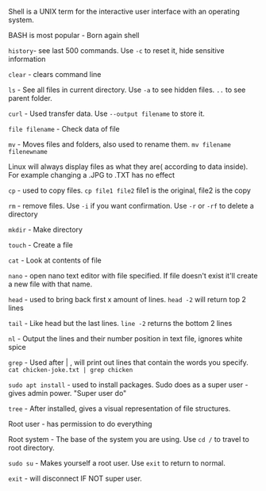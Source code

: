 Shell is a UNIX term for the interactive user interface with an operating system.

BASH is most popular - Born again shell

`history`- see last 500 commands. Use `-c` to reset it, hide sensitive information

`clear` - clears command line

`ls` - See all files in current directory. Use `-a` to see hidden files. `..` to see parent folder.

`curl` - Used transfer data. Use `--output filename` to store it.

`file filename` - Check data of file

`mv` - Moves files and folders, also used to rename them. `mv filename filenewname`

Linux will always display files as what they are( according to data inside). For example changing a .JPG to .TXT has no effect

`cp` - used to copy files. `cp file1 file2` file1 is the original, file2 is the copy

`rm` - remove files. Use `-i` if you want confirmation. Use `-r` or `-rf` to delete a directory

`mkdir` - Make directory

`touch` - Create a file

`cat` - Look at contents of file

`nano` - open nano text editor with file specified. If file doesn't exist it'll create a new file with that name.

`head` - used to bring back first x amount of lines. `head -2` will return top 2 lines

`tail` - Like head but the last lines. `line -2` returns the bottom 2 lines

`nl` - Output the lines and their number position in text file, ignores white spice

`grep` - Used after | , will print out lines that contain the words you specify. `cat chicken-joke.txt | grep chicken`

`sudo apt install` - used to install packages. Sudo does as a super user - gives admin power. "Super user do"

`tree` - After installed, gives a visual representation of file structures.

Root user - has permission to do everything

Root system - The base of the system you are using. Use `cd /` to travel to root directory.

`sudo su` - Makes yourself a root user. Use `exit` to return to normal.

`exit` - will disconnect IF NOT super user.













